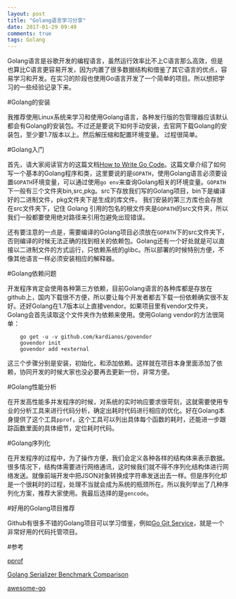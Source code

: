 ```yaml
---
layout: post
title: "Golang语言学习分享"
date: 2017-01-29 09:49
comments: true
tags: Golang
---
```


Golang语言是谷歌开发的编程语言，虽然运行效率比不上C语言那么高效，但是也算比C语言更容易开发，因为内置了很多数据结构和借鉴了其它语言的优点，容易学习和开发。在实习的阶段也使用Go语言开发了一个简单的项目。所以想把学习的一些经验记录下来。

#Golang的安装

我推荐使用Linux系统来学习和使用Golang语言，各种发行版的包管理器应该默认都会有Golang的安装包。不过还是要说下如何手动安装，去官网下载Golang的安装包，至少要1.7版本以上。然后解压缩和配置环境变量。
过程很简单。

#Golang入门

首先，请大家阅读官方的这篇文档[How to Write Go Code](https://golang.org/doc/code.html)。这篇文章介绍了如何写一个基本的Golang程序和类，这里要说的是`GOPATH`，使用Golang语言必须要设置`GOPATH`环境变量，可以通过使用`go env`来查询Golang相关的环境变量。`GOPATH`下一般有三个文件夹bin,src,pkg。src下存放我们写的Golang项目，bin下是编译好的二进制文件，pkg文件夹下是生成的库文件。
我们安装的第三方库也会存放在src文件夹下，记住 Golang 引用的包名的根文件夹是`GOPATH`的src文件夹，所以我们一般都要使用绝对路径来引用包避免出现错误。

还有要注意的一点是，需要编译的Golang项目必须放在`GOPATH`下的src文件夹下，否则编译的时候无法正确的找到相关的依赖包。Golang还有一个好处就是可以直接以二进制文件的方式运行，只依赖系统的glibc。所以部署的时候特别方便，不像其他语言一样必须安装相应的解释器。

#Golang依赖问题

开发程序肯定会使用各种第三方依赖，目前Golang语言的各种库都是存放在github上，国内下载很不方便，所以要让每个开发者都去下载一份依赖确实很不友好。还好Golang在1.7版本以上直接vendor。如果项目里有vendor文件夹，Golang会首先读取这个文件夹作为依赖来使用。使用Golang vendor的方法很简单：

		go get -u -v github.com/kardianos/govendor
		govendor init
		govendor add +external

这三个步骤分别是安装，初始化，和添加依赖。这样就在项目本身里面添加了依赖，协同开发的时候大家也没必要再去更新一份，非常方便。


#Golang性能分析

在开发高性能多并发程序的时候，对系统的实时响应要求很苛刻，这就需要使用专业的分析工具来进行代码分析，确定出耗时代码进行相应的优化。好在Golang本身提供了这个工具`pprof`，这个工具可以列出具体每个函数的耗时，还能进一步跟踪函数里面的具体细节，定位耗时代码。


#Golang序列化

在开发程序的过程中，为了操作方便，我们会定义各种各样的结构体来表示数据。很多情况下，结构体需要进行网络通讯，这时候我们就不得不序列化结构体进行网络发送。就像前端开发中把JSON对象转换成字符串发送出去一样。但是序列化却是一个很耗时的过程，处理不当就会成为系统的瓶颈所在。所以我列举出了几种序列化方案，推荐大家使用。我最后选择的是`gencode`。

#好用的Golang项目推荐

Github有很多不错的Golang项目可以学习借鉴，例如[Go Git Service](https://gogs.io/)，就是一个非常好用的代码托管项目。 
 
#参考

[pprof](https://golang.org/pkg/net/http/pprof/)

[Golang Serializer Benchmark Comparison](https://github.com/smallnest/gosercomp)

[awesome-go](https://github.com/avelino/awesome-go)
